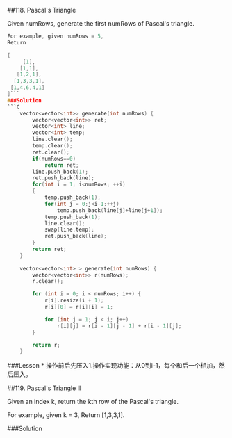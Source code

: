 ##118. Pascal's Triangle 

Given numRows, generate the first numRows of Pascal's triangle.

```C
For example, given numRows = 5,
Return

[
     [1],
    [1,1],
   [1,2,1],
  [1,3,3,1],
 [1,4,6,4,1]
]```
###Solution
```C
    vector<vector<int>> generate(int numRows) {
        vector<vector<int>> ret;
        vector<int> line;
        vector<int> temp;
        line.clear();
        temp.clear();
        ret.clear();
        if(numRows==0)
            return ret;
        line.push_back(1);
        ret.push_back(line);
        for(int i = 1; i<numRows; ++i)
        {
            temp.push_back(1);
            for(int j = 0;j<i-1;++j)
                temp.push_back(line[j]+line[j+1]);
            temp.push_back(1);
            line.clear();
            swap(line,temp);
            ret.push_back(line);
        }
        return ret;
    }
    
    vector<vector<int> > generate(int numRows) {
        vector<vector<int>> r(numRows);
        r.clear();

        for (int i = 0; i < numRows; i++) {
            r[i].resize(i + 1);
            r[i][0] = r[i][i] = 1;

            for (int j = 1; j < i; j++)
                r[i][j] = r[i - 1][j - 1] + r[i - 1][j];
        }

        return r;
    }
```

###Lesson
* 
操作前后先压入1.操作实现功能：从0到i-1，每个和后一个相加，然后压入。

##119. Pascal's Triangle II

Given an index k, return the kth row of the Pascal's triangle.

For example, given k = 3,
Return [1,3,3,1].

###Solution
```C
```